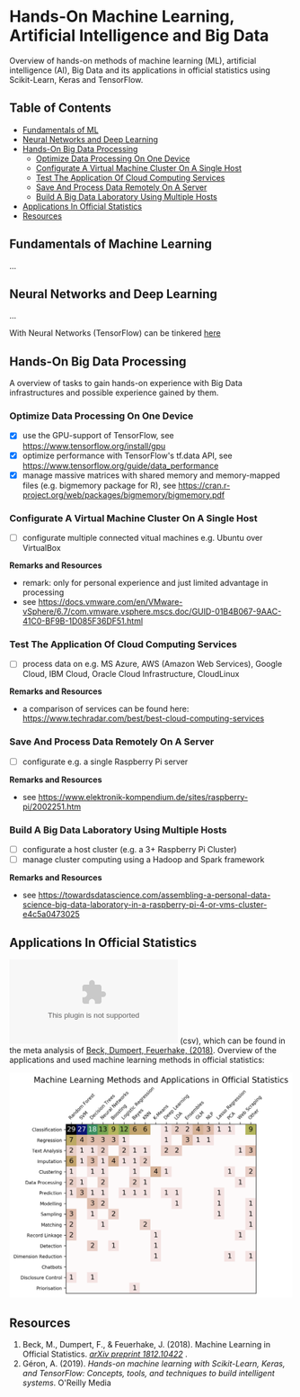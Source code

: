 


# Hands-On  Machine Learning, Artificial Intelligence and Big Data
Overview of hands-on methods of machine learning (ML), artificial intelligence (AI), Big Data and its applications in official statistics using Scikit-Learn, Keras and TensorFlow.

## Table of Contents
<!--
TODO: Soll sich einklappen
-->

- [Fundamentals of ML](#fundamentals-of-ml)
- [Neural Networks and Deep Learning](#neural-networks-and-deep-learning)
- [Hands-On Big Data Processing](#hands-on-big-data-processing)
  * [Optimize Data Processing On One Device](#optimize-data-processing-on-one-device)
  * [Configurate A Virtual Machine Cluster On A Single Host](#configurate-a-virtual-machine-cluster-on-a-single-host)
  * [Test The Application Of Cloud Computing Services](#test-the-application-of-cloud-computing-services)
  * [Save And Process Data Remotely On A Server](#save-and-process-data-remotely-on-a-server)
  * [Build A Big Data Laboratory Using Multiple Hosts](#build-a-big-data-laboratory-using-multiple-hosts)
- [Applications In Official Statistics](#applications-in-official-statistics)
- [Resources](#resources)

## Fundamentals of Machine Learning
...

## Neural Networks and Deep Learning
...

With Neural Networks (TensorFlow) can be tinkered [here](http://playground.tensorflow.org/#activation=sigmoid&batchSize=10&dataset=xor&regDataset=reg-plane&learningRate=1&regularizationRate=0&noise=20&networkShape=2,2,2,2&seed=0.88379&showTestData=false&discretize=false&percTrainData=70&x=true&y=true&xTimesY=false&xSquared=false&ySquared=false&cosX=false&sinX=false&cosY=false&sinY=false&collectStats=false&problem=classification&initZero=false&hideText=false)


## Hands-On Big Data Processing
A overview of tasks to gain hands-on experience with Big Data infrastructures and possible experience gained by them.

### Optimize Data Processing On One Device
- [x] use the GPU-support of TensorFlow, see https://www.tensorflow.org/install/gpu
- [x] optimize performance with TensorFlow's tf.data API, see https://www.tensorflow.org/guide/data_performance  
- [x] manage massive matrices with shared memory and memory-mapped files (e.g. bigmemory package for R), see https://cran.r-project.org/web/packages/bigmemory/bigmemory.pdf

### Configurate A Virtual Machine Cluster On A Single Host
- [ ] configurate multiple connected vitual machines e.g. Ubuntu over VirtualBox

<b> Remarks and Resources </b>
- remark: only for personal experience and just limited advantage in processing
- see https://docs.vmware.com/en/VMware-vSphere/6.7/com.vmware.vsphere.mscs.doc/GUID-01B4B067-9AAC-41C0-BF9B-1D085F36DF51.html 

### Test The Application Of Cloud Computing Services 
- [ ] process data on e.g. MS Azure, AWS (Amazon Web Services), Google Cloud, IBM Cloud, Oracle Cloud Infrastructure, CloudLinux

<b> Remarks and Resources </b>
- a comparison of services can be found here: https://www.techradar.com/best/best-cloud-computing-services

### Save And Process Data Remotely On A Server
- [ ] configurate e.g. a single Raspberry Pi server

<b> Remarks and Resources </b>
- see https://www.elektronik-kompendium.de/sites/raspberry-pi/2002251.htm

### Build A Big Data Laboratory Using Multiple Hosts 
- [ ] configurate a host cluster (e.g. a 3+ Raspberry Pi Cluster)
- [ ] manage cluster computing using a Hadoop and Spark framework

<b> Remarks and Resources </b>
* see https://towardsdatascience.com/assembling-a-personal-data-science-big-data-laboratory-in-a-raspberry-pi-4-or-vms-cluster-e4c5a0473025


## Applications In Official Statistics
![Table of applications in official statistics](https://github.com/Olhaau/Hands-On-ML-KI-BigData/blob/main/ML_Applications_in_OS.csv) (csv), which can be found in the meta analysis of <a href=https://arxiv.org/abs/1812.10422> Beck, Dumpert, Feuerhake,  (2018)</a>. Overview of the applications and used machine learning methods in official statistics:

<p align="center">
  <img width="550"  src="https://github.com/Olhaau/Hands-On-ML-KI-BigData/blob/main/heatmap_ml_methods_and_applications_5.png">
</p>

## Resources
1. Beck, M., Dumpert, F., & Feuerhake, J. (2018). Machine Learning in Official Statistics. <i>
<a href=https://arxiv.org/abs/1812.10422> arXiv preprint  1812.10422</a>
</i>.
2. Géron, A. (2019). <i> Hands-on machine learning with Scikit-Learn, Keras, and TensorFlow: Concepts, tools, and techniques to build intelligent systems</i>. O'Reilly Media

<!--
TODO:
-> basic formatting
https://docs.github.com/en/github/writing-on-github/getting-started-with-writing-and-formatting-on-github/basic-writing-and-formatting-syntax
-> table of content generator: 
https://ecotrust-canada.github.io/markdown-toc/
-->
